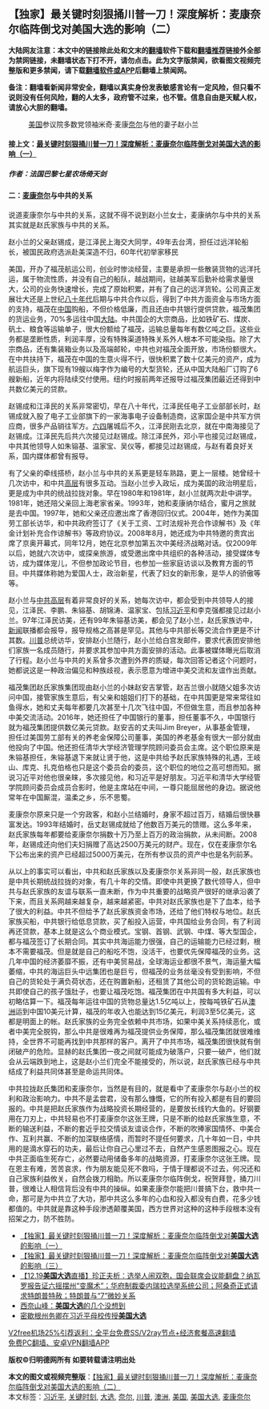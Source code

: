  <h2>【独家】最关键时刻狠捅川普一刀！深度解析：麦康奈尔临阵倒戈对美国大选的影响（二）</h2> <p class="notice"><b>大陆网友注意：本文中的链接除此处和文末的<a href="https://github.com/bannedbook/fanqiang" >翻墙</a>软件下载和<a href="https://github.com/killgcd/justmysocks/blob/master/README.md">翻墙推荐</a>链接外全部为禁网链接，未翻墙状态下打不开，请勿点击。此为文字版禁闻，欲看图文视频完整版和更多禁闻，请下载<a href="https://github.com/bannedbook/fanqiang">翻墙软件或APP</a>后翻墙上禁闻网。</p><p>备注：翻墙看新闻非常安全，翻墙以真实身份发表敏感言论有一定风险，但只看不说则没有任何风险，翻的人太多，政府管不过来，也不管。信息自由是天赋人权，请放心大胆的翻墙。</b></p>  <div class="entry"> <figure><figcaption class="wp-caption-text"><a href="https://www.bannedbook.org/bnews/tag/%e7%be%8e%e5%9b%bd/" class="st_tag internal_tag" rel="tag" title="标签 美国 下的日志">美国</a>参议院多数党领袖米奇·麦康<a href="https://www.bannedbook.org/bnews/tag/%E5%A5%88%E5%B0%94/" class="st_tag internal_tag" rel="tag" title="标签 奈尔 下的日志">奈尔</a>与他的妻子赵小兰</figcaption></figure> <h4 class="entry-title">接上文：<a href="https://www.bannedbook.org/bnews/comments/20201219/1450990.html">最关键时刻狠捅川普一刀！深度解析：麦康奈尔临阵倒戈对美国大选的影响（一）</a></h4> <h5><strong>作者：法国巴黎七星农场倚天剑</strong></h5> <h4><strong>二：<a href="https://www.bannedbook.org/bnews/tag/%E9%BA%A6%E5%BA%B7%E5%A5%88%E5%B0%94/" class="st_tag internal_tag" rel="tag" title="标签 麦康奈尔 下的日志">麦康奈尔</a>与中共的关系</strong></h4> <p>说道麦康奈尔与中共的关系，这就不得不说到赵小兰女士，麦康纳尔与中共的关系其实就是赵氏家族与中共的关系。</p> <p>赵小兰的父亲赵锡成，是江泽民上海交大同学，49年去台湾，担任过远洋轮船长，被国民政府选派赴美深造不归，60年代初举家移民</p>  <p>美国，开办了福茂航运公司，创业时惨淡经营，主要是承担一些散装货物的远洋托运，属于物流性质，并没有自己的船队，越战期间，驻越美军后勤补给需求量很大，公司的业务快速增长，完成了原始积累，并有了自己的远洋货轮。公司真正发展壮大还是上世纪<span class='wp_keywordlink'><a href="https://www.bannedbook.org/forum2/topic939.html" title="《八十年代访谈录》" target="_blank">八十年代</a></span>后期与中共合作以后，得到了中共方面资金与市场方面的支持，福茂在<span class='wp_keywordlink_affiliate'><a href="https://www.bannedbook.org/" title="中国" target="_blank">中国</a></span>购船，不但价格低廉，而且还由中共银行提供贷款，福茂集团的货运业务，70%多运往中国<span class='wp_keywordlink_affiliate'><a href="https://www.bannedbook.org/" title="大陆" target="_blank">大陆</a></span>。中共国企的大宗商品，比如铁矿石、煤炭、矾土、粮食等运输单子，很大份额给了福茂，运输总量每年有数亿吨之巨。这些业务都是垄断性质，利润丰厚，没有特殊渠道特殊关系外人根本不可能染指。除了大宗商品，还有集装箱业务以及高端邮轮，中共也对福茂全面开放，市场份额很大。在中共扶持下，福茂在中国的生意火得不行，很快积累了数十亿美元的资产，成为航运巨头，旗下现有19艘以梅字作为编号的大型货轮，还从中国大陆船厂订购了6艘新船，近年内将陆续交付使用。纽约时报前两年还报导过福茂集团最近还得到中共数亿美元的贷款。</p> <p>赵锡成和江泽民的关系非常密切，早在八十年代，江泽民任电子工业部部长时，赵锡成就入股了电子工业部旗下的一家海事电子设备制造商，这家国企是中共军方供应商，很多产品销往军方。<span class='wp_keywordlink'><a href="https://www.bannedbook.org/forum2/topic2509.html" title="《中国六四真相》" target="_blank">六四</a></span>屠城后不久，江泽民刚去北京，就在中南海接见了赵锡成。江泽民先后共六次接见过赵锡成。除江泽民外，邓小平也接见过赵锡成，中共其他领导人如朱镕基、温家宝、吴仪等，都接见过赵锡成，与赵有着良好关系，国内媒体都曾有报导。</p>  <p>有了父亲的牵线搭桥，赵小兰与中共的关系更是轻车熟路，更上一层楼。她曾经十几次访中，和中共<span class='wp_keywordlink_affiliate'><a href="https://www.bannedbook.org/bnews/ccpdope/" title="中共高层内幕" target="_blank">高层</a></span>有很多互动。当赵小兰步入政坛，成为美国的政治明星后，更是成为中共的统战拉拢对象。早在1980年和1981年，赵小兰就两次赴中讲学。1981年，她还陪父亲回上海老家省亲。1993年，她和麦康纳尔结合，蜜月之旅就是去中国。1997年，她和父亲还应邀出席了香港回归仪式。2004年，她作为美国劳工部长访华，和中共政府签订了《关于工资、工时法规补充合作谅解书》及《年金计划补充合作谅解书》等政府协议。2008年8月，她还成为中共特邀的贵宾出席了京奥开幕式，同年12月，她在北京参加第五次中美经济战略对话。仅2009年以后，她就六次访中，或探亲旅游，或受邀出席中共组织的各种活动，接受媒体专访，成为媒体宠儿，不但参加政论节目，也参加一些家庭访谈以及教育方面的节目。中共媒体称她为爱国人士，政治新星，代表了妇女的新形象，是华人的骄傲等等。</p> <p>赵小兰与<span class='wp_keywordlink_affiliate'><a href="https://www.bannedbook.org/bnews/ccpdope/" title="中共高层" target="_blank">中共高层</a></span>有着非常良好的关系，她每次访中，都会受到中共领导人的接见，江泽民、李鹏、朱镕基、胡锦涛、温家宝、包括<a href="https://www.bannedbook.org/bnews/tag/%e4%b9%a0%e8%bf%91%e5%b9%b3/" class="st_tag internal_tag" rel="tag" title="标签 习近平 下的日志">习近平</a>和李克强都接见过赵小兰。97年江泽民访美，还有99年朱镕基访美，都会见了赵小兰，赵氏家族访中，<span class='wp_keywordlink_affiliate'><a href="https://www.bannedbook.org/" title="新闻">新闻</a></span>联播都会报导，报导规格之高甚是罕见。其他与中共部长等交流合作更是不计其数。<a href="https://www.bannedbook.org/bnews/tag/%e5%b7%9d%e6%99%ae/" class="st_tag internal_tag" rel="tag" title="标签 川普 下的日志">川普</a>总统访华，安排赵小兰随行，赵小兰给白宫发邮件，要求代表团安排他们家族一名成员随行，并要求其参加中共方面安排的活动。此事被媒体曝光后取消了行程。赵小兰与中共的关系曾多次遭到外界的质疑，每次回答记者这个问题时，她都说这是一种政治偏见和种族歧视，表示愿意为增进中美交流和友谊作出贡献。</p>  <p>福茂集团赵氏家族集团现由赵小兰的小妹赵安吉掌管，赵吉兰很小就随父姐多次访问中国，接管家族生意后，有父亲和姐姐们打下的基础，在中共国更是常来常往如鱼得水，她和丈夫每年都要几次甚至十几次飞往中国，不但做生意，而且参加各种中美交流活动。2016年，她还担任了中国银行的董事，担任董事不久，中国银行就为福茂集团提供数亿美元贷款。赵安吉的丈夫叫Jim Breyer，从事基金管理，担任过美国劳工部有关的养老金保障公司董事，美国的养老基金有很大一部分就由他投向了中国。他还担任清华大学经济管理学院顾问委员会主席。这个职位原来是朱镕基担任，朱镕基退下来就让贤于他，这是中共给予赵氏家族特殊的礼遇，王岐山、库克、扎克伯格也只是这个委员会的委员，这个职位的地位之高可想而知。据说习近平对他也很亲睐，多次接见他，和习近平是好朋友。习近平和清华大学经管学院顾问委员会成员合影时，他是主席站在中间，一尊只能屈居他的身边。据说他常年在中国厮混，温柔之乡，乐不思蜀。</p> <p>麦康奈尔原来只是一个穷政客，和赵小兰结婚时，身家不超过百万，结婚后很快暴富发达。1993年结婚时，岳丈赵锡成就给了他数百万美元的馈赠。这么多年来，赵氏家族每年都要给麦康奈尔捐数十万乃至上百万的政治捐款，从未间断。2008年，赵锡成还向他们夫妇捐赠了高达2500万美元的财产。现在，仅在麦康奈尔名下公布出来的资产已经超过5000万美元，在所有参议员的资产中也是名列前茅。</p>  <p>从以上的事实可以看出，中共和赵氏家族以及麦康奈尔关系非同一般，赵氏家族也是中共长期统战拉拢的对象，有几十年的交情。即使中共更换了数代领导人，但中共与赵氏家族的友谊与联系一直未断，作为中共重要的战略资产很好的继承沿袭了下来，而且关系网越来越复杂，越来越紧密。中共对赵氏家族也是下了血本，给予了很大的利益。中共不但给予了赵氏家族资金市场，还给了他们特权与地位。赵氏家族买船，中共银行给低息贷款，买了船投入运营，中共国给业务合同，有了利润再还贷款，基本上就是这么个商业模式。宝钢、首钢、武钢、中煤、等大型国企，都与福茂签订了长期合同。其实中共海运能力很强，自己的运输能力已经过剩，根本不需要福茂。但是就是自己的船吃不饱，没活干，也要优先保障福茂的业务。这几年中国的经济萎靡不振，还有中美贸易战，全球海运业都很不景气，海运量大幅萎缩，中共的海运巨头中远集团也是巨亏，但福茂的业务丝毫没有受到影响，不但自己的货轮处于满负荷状态，还在购置新船，还租赁了其他公司的货轮跑运输。中共即使自己的孩子饿肚子，也要让福茂吃饱。福茂集团在中共国有多大利益，可以初略估算一下。福茂每年运往中国的货物总量达1.5亿吨以上，按每吨铁矿石从<a href="https://www.bannedbook.org/bnews/tag/%e6%be%b3%e6%b4%b2/" class="st_tag internal_tag" rel="tag" title="标签 澳洲 下的日志">澳洲</a>运到中国10美元计算，福茂的年收入也能达到15亿美元，利润3至5亿美元，这都是明面上的帐。赵氏家族的业务完全依赖中共市场，如果中美关系持续恶化，或者中美完全脱钩，那么中共是很难再为福茂提供业务保障，那么福茂集团就很难维持，全世界不可能再找到中共那样的客户。离开了中共市场，福茂集团很快就有倒闭破产的危险。显赫的赵氏集团一夜之间就可能成为破落户，只要一破产，他们就会从云端跌到地上，这是赵小兰们完全不能接受的，所以说，赵氏家族已经与中共结成了利益共同体甚至是命运共同体。</p> <p>中共拉拢赵氏集团和麦康奈尔，当然是有目的，就是看中了麦康奈尔与赵小兰的权利和政治影响力。中共不是孟尝君，没有那么慷慨，它的所有投入都是有目的要回报的。中共是把赵氏家族作为战略投资长期经营的，是要放长线钓大鱼的。好钢要用在刀刃上，中共轻易也不打麦康奈尔这张王牌，只是不断的给赵氏家族生意，不断的输送利益，不断的套近乎拉交情谈友谊谈合作，不断的吹捧家国情怀、中美合作、互利共赢、不断的加深联络感情，而暂时不提任何要求，几十年如一日，中共用的是滴水穿石的功夫，最后让你自己心里过不去，自然产生感恩图报之心。现在中共正面临生死存亡，必然要动用储备多年的战略资源，打麦康奈尔这张王牌。现在恩主有难，苦苦哀求，作为朋友能见死不救吗，于情于理都说不过去，何况还和自己家族利益攸关，自然会拨刀相助。所以麦康奈尔临阵倒戈，祝贺拜登，捅刀川普，很难让人相信背后没有中共的操纵。如果麦康奈尔能把川普搞下台，救中共一命，那可是为中共立了大功，那中共这么多年的心血和投入都没有白费，花多少钱都值的。中共就是靠这种手段渗透颠覆美国，西方世界对这种的这种手段根本没有招架之力，防不胜防。</p> <ul class='op-related-articles' title='相关阅读'> <li><a href='https://www.bannedbook.org/bnews/comments/20201219/1450990.html' target='_blank'>【独家】最关键时刻狠捅川普一刀！深度解析：麦康奈尔临阵倒戈对<b>美国大选</b>的影响（一）</a></li> <li><a href='https://www.bannedbook.org/bnews/comments/20201219/1450986.html' target='_blank'>【独家】最关键时刻狠捅川普一刀！深度解析：麦康奈尔临阵倒戈对<b>美国大选</b>的影响（三）</a></li> <li><a href='https://www.bannedbook.org/bnews/bannedvideo/20201219/1450888.html' target='_blank'>【12.19<b>美国大选</b>直播】珍正夫析：选举人闹双胞，国会联席会议能翻盘？纳瓦罗报告证六摇摆州“变魔术”；华府制裁委内瑞拉选举系统公司；阿桑奇正式请求特朗普特赦；特朗普与“7”微妙关系</a></li> <li><a href='https://www.bannedbook.org/bnews/comments/20201219/1450817.html' target='_blank'>西奈山峰：<b>美国大选</b>的几个没想到</a></li> <li><a href='https://www.bannedbook.org/bnews/cbnews/20201219/1450729.html' target='_blank'>密歇根州务卿在习近平母校传授<b>美国大选</b></a></li> </ul> <p class="texttj"> <a href="https://github.com/bannedbook/fanqiang/wiki/V2ray%E6%9C%BA%E5%9C%BA" target="_blank">V2free机场25%引荐返利：全平台免费SS/V2ray节点+经济套餐高速翻墙</a><br/> <a href="https://github.com/bannedbook/fanqiang/wiki/%E7%A6%81%E9%97%BB%E7%BD%91%E5%AE%89%E5%8D%93%E7%BF%BB%E5%A2%99%E6%96%B0%E9%97%BBAPP" target="_blank">免费PC翻墙、安卓VPN翻墙APP</a></p><p><strong>版权©️归明德网所有 如要转载请注明出处</strong></p><a name='sharetosocial'></a>       <div><b>本文的图文或视频完整版</b>：<a href='https://www.bannedbook.org/bnews/comments/20201219/1450987.html'>【独家】最关键时刻狠捅川普一刀！深度解析：麦康奈尔临阵倒戈对美国大选的影响（二）</a></div>  </div><!--END ENTRY--> <div class="postfooter"> <div>本文标签：<a href="https://www.bannedbook.org/bnews/tag/%e4%b9%a0%e8%bf%91%e5%b9%b3/" rel="tag">习近平</a>, <a href="https://www.bannedbook.org/bnews/tag/%e5%85%b3%e9%94%ae%e6%97%b6%e5%88%bb/" rel="tag">关键时刻</a>, <a href="https://www.bannedbook.org/bnews/tag/%e5%a4%a7%e9%80%89/" rel="tag">大选</a>, <a href="https://www.bannedbook.org/bnews/tag/%E5%A5%88%E5%B0%94/" rel="tag">奈尔</a>, <a href="https://www.bannedbook.org/bnews/tag/%e5%b7%9d%e6%99%ae/" rel="tag">川普</a>, <a href="https://www.bannedbook.org/bnews/tag/%e6%be%b3%e6%b4%b2/" rel="tag">澳洲</a>, <a href="https://www.bannedbook.org/bnews/tag/%e7%be%8e%e5%9b%bd/" rel="tag">美国</a>, <a href="https://www.bannedbook.org/bnews/tag/%e7%be%8e%e5%9b%bd%e5%a4%a7%e9%80%89/" rel="tag">美国大选</a>, <a href="https://www.bannedbook.org/bnews/tag/%E9%BA%A6%E5%BA%B7%E5%A5%88%E5%B0%94/" rel="tag">麦康奈尔</a></div>  </div><!--END POSTFOOTER--> 